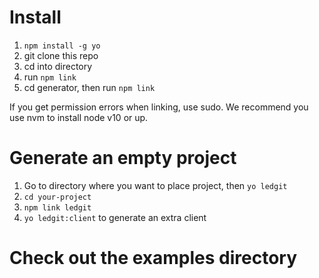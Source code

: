 # Install
1. `npm install -g yo`
1. git clone this repo
1. cd into directory
1. run `npm link`
1. cd generator, then run `npm link`

If you get permission errors when linking, use sudo. We recommend you use nvm
to install node v10 or up.

# Generate an empty project
1. Go to directory where you want to place project, then ```yo ledgit```
2. `cd your-project`
3. `npm link ledgit`
4. `yo ledgit:client` to generate an extra client

# Check out the examples directory
